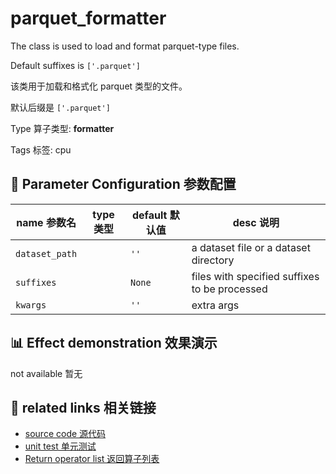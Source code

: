 # parquet_formatter

The class is used to load and format parquet-type files.

Default suffixes is `['.parquet']`

该类用于加载和格式化 parquet 类型的文件。

默认后缀是 `['.parquet']`

Type 算子类型: **formatter**

Tags 标签: cpu

## 🔧 Parameter Configuration 参数配置
| name 参数名 | type 类型 | default 默认值 | desc 说明 |
|--------|------|--------|------|
| `dataset_path` |  | `''` | a dataset file or a dataset directory |
| `suffixes` |  | `None` | files with specified suffixes to be processed |
| `kwargs` |  | `''` | extra args |

## 📊 Effect demonstration 效果演示
not available 暂无

## 🔗 related links 相关链接
- [source code 源代码](../../../data_juicer/ops/formatter/parquet_formatter.py)
- [unit test 单元测试]()
- [Return operator list 返回算子列表](../../Operators.md)